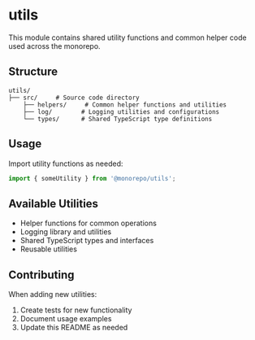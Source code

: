 # utils

This module contains shared utility functions and common helper code used across the monorepo.

## Structure

```
utils/
├── src/     # Source code directory
    ├── helpers/     # Common helper functions and utilities
    ├── log/        # Logging utilities and configurations
    └── types/      # Shared TypeScript type definitions
```

## Usage

Import utility functions as needed:

```typescript
import { someUtility } from '@monorepo/utils';
```

## Available Utilities

-   Helper functions for common operations
-   Logging library and utilities
-   Shared TypeScript types and interfaces
-   Reusable utilities

## Contributing

When adding new utilities:

1. Create tests for new functionality
2. Document usage examples
3. Update this README as needed

